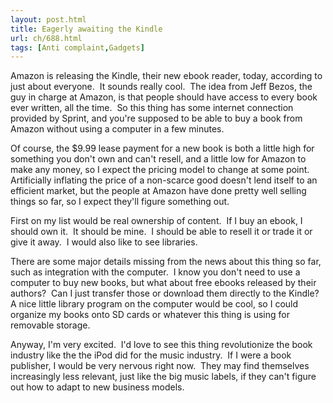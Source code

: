 ```yaml
---
layout: post.html
title: Eagerly awaiting the Kindle
url: ch/688.html
tags: [Anti complaint,Gadgets]
---
```

Amazon is releasing the Kindle, their new ebook reader, today, according to just about everyone.  It sounds really cool.  The idea from Jeff Bezos, the guy in charge at Amazon, is that people should have access to every book ever written, all the time.  So this thing has some internet connection provided by Sprint, and you're supposed to be able to buy a book from Amazon without using a computer in a few minutes.

Of course, the $9.99 lease payment for a new book is both a little high for something you don't own and can't resell, and a little low for Amazon to make any money, so I expect the pricing model to change at some point.  Artificially inflating the price of a non-scarce good doesn't lend itself to an efficient market, but the people at Amazon have done pretty well selling things so far, so I expect they'll figure something out.

First on my list would be real ownership of content.  If I buy an ebook, I should own it.  It should be mine.  I should be able to resell it or trade it or give it away.  I would also like to see libraries.

There are some major details missing from the news about this thing so far, such as integration with the computer.  I know you don't need to use a computer to buy new books, but what about free ebooks released by their authors?  Can I just transfer those or download them directly to the Kindle?  A nice little library program on the computer would be cool, so I could organize my books onto SD cards or whatever this thing is using for removable storage.

Anyway, I'm very excited.  I'd love to see this thing revolutionize the book industry like the the iPod did for the music industry.  If I were a book publisher, I would be very nervous right now.  They may find themselves increasingly less relevant, just like the big music labels, if they can't figure out how to adapt to new business models.
